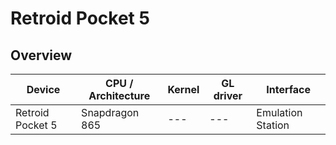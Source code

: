 # Retroid Pocket 5

## Overview

| Device | CPU / Architecture | Kernel | GL driver | Interface |
| -- | -- | -- | -- | -- |
| Retroid Pocket 5 | Snapdragon 865 | --- |--- | Emulation Station |
